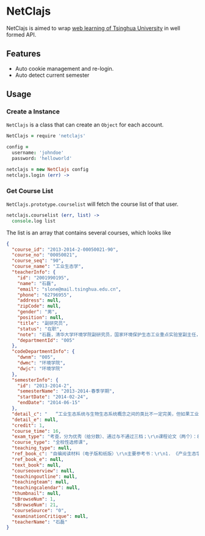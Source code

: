 # NetClajs

NetClajs is aimed to wrap [web learning of Tsinghua University](http://learn.cic.tsinghua.edu.cn/) in well formed API.

## Features

* Auto cookie management and re-login.
* Auto detect current semester

## Usage

### Create a Instance
`NetClajs` is a class that can create an `Object` for each account.
```coffeescript
NetClajs = require 'netclajs'

config = 
  username: 'johndoe'
  password: 'helloworld'

netclajs = new NetClajs config
netclajs.login (err) ->
```

### Get Course List
`NetClajs.prototype.courselist` will fetch the course list of that user.

```coffeescript
netclajs.courselist (err, list) ->
  console.log list
```

The list is an array that contains several courses, which looks like
```json
{
  "course_id": "2013-2014-2-00050021-90",
  "course_no": "00050021",
  "course_seq": "90",
  "course_name": "工业生态学",
  "teacherInfo": {
    "id": "2001990195",
    "name": "石磊",
    "email": "slone@mail.tsinghua.edu.cn",
    "phone": "62796955",
    "address": null,
    "zipCode": null,
    "gender": "男",
    "position": null,
    "title": "副研究员",
    "status": "在职",
    "note": "石磊，清华大学环境学院副研究员，国家环境保护生态工业重点实验室副主任，清华大学绿色跨越研究中心副主任。\r\n研究兴趣包括：1）工业生态系统复杂性，解析区域产业共生体系、环保产业和化工产业的复杂性，服务于生态工业园区规划和产业技术政策制定；2）物质代谢，解析特定元素、物质和社会经济系统的物质代谢过程，服务于循环经济规划；3）生态创新。\r\n中国生态经济学会工业生态经济与技术专业委员会常务理事；国际工业生态学学会物质流分会委员；第四届工业生态学国际大会共同主席（多伦多，2007）；第三届工业生态学亚太会议共同主席（北京，2012）；《生态学报》编委（2013-）\r\n\r\n重点项目包括：\r\n1. 基于复杂网络的工业生态化演进机制解析与系统模拟（41071352），国家自然科学基金，2011-2013\r\n2. 基于复杂网络的产业共生交叉研究平台及产业生态系统数据库构建，清华大学学科交叉专项基金，2012-2015\r\n3. 生态工业园区规划：衢州化工园区（2000）；福州经济技术开发区（2005，2013）；河南安阳高新区（2006）；珠海高栏港经济区（2010）；江苏宜兴经济开发区（2012）；西安高新区产业共生规划（2013）\r\n4. 循环经济发展规划：贵阳市（2002）；江苏省（2003）；义马市（2004）；巩义市（2005）；辽宁省（2006）；邯郸市（2009）；宁夏自治区（2010）\r\n5. 节能环保产业发展规划：中国宜兴环保科技工业园（2011）；江苏海安（2012）；安徽芜湖（2012）\r\n",
    "departmentId": "005"
  },
  "codeDepartmentInfo": {
    "dwnm": "005",
    "dwmc": "环境学院",
    "dwjc": "环境学院"
  },
  "semesterInfo": {
    "id": "2013-2014-2",
    "semesterName": "2013-2014-春季学期",
    "startDate": "2014-02-24",
    "endDate": "2014-06-15"
  },
  "detail_c": "   “工业生态系统与生物生态系统概念之间的类比不一定完美，但如果工业体系模仿生物界的运行规则，人类将受益无穷”。师法自然，是工业生态化的现实需要，也是工业生态学思想的由来。本课程主要讲述工业发展及其生态后果、工业发展与生态系统互动模式以及指导工业系统演进所需要的理论框架、方法工具和政策体系等。课程包括大量的生态工业园区和产业案例。本课程旨在有限的时间介绍工业生态学这门前沿学科的全貌，为可持续发展提供一个概念性的整体框架和系统思路。",
  "detail_e": null,
  "credit": 1,
  "course_time": 16,
  "exam_type": "考查，分为优秀（给分数）、通过与不通过三档；\r\n课程论文（两个）：80％\r\n课堂表现：20％\r\n",
  "course_type": "全校性选修课",
  "teaching_type": null,
  "ref_book_c": "自编阅读材料（电子版和纸版）\r\n主要参考书：\r\n1. 《产业生态学》（第二版）Graedel和Allenby主编，施涵翻译\r\n2. 《清洁生产导论》张天柱，石磊，贾小平主编",
  "ref_book_e": null,
  "text_book": null,
  "courseoverview": null,
  "teachingoutline": null,
  "teachingteam": null,
  "teachingcalendar": null,
  "thumbnail": null,
  "tBrowseNum": 1,
  "sBrowseNum": 21,
  "courseSource": "0",
  "examinationCritique": null,
  "teacherName": "石磊"
}
```

